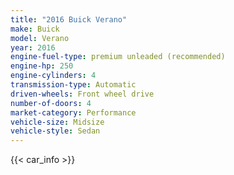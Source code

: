 ```yaml
---
title: "2016 Buick Verano"
make: Buick
model: Verano
year: 2016
engine-fuel-type: premium unleaded (recommended)
engine-hp: 250
engine-cylinders: 4
transmission-type: Automatic
driven-wheels: Front wheel drive
number-of-doors: 4
market-category: Performance
vehicle-size: Midsize
vehicle-style: Sedan
---
```


{{< car_info >}}
